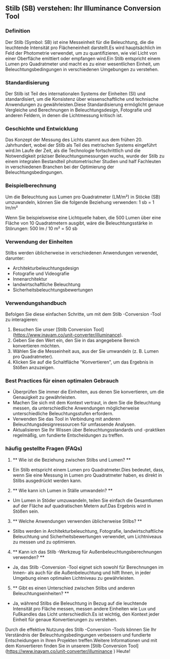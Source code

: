 ## Stilb (SB) verstehen: Ihr Illuminance Conversion Tool

### Definition
Der Stilb (Symbol: SB) ist eine Messeinheit für die Beleuchtung, die die leuchtende Intensität pro Flächeneinheit darstellt.Es wird hauptsächlich im Feld der Photometrie verwendet, um zu quantifizieren, wie viel Licht von einer Oberfläche emittiert oder empfangen wird.Ein Stilb entspricht einem Lumen pro Quadratmeter und macht es zu einer wesentlichen Einheit, um Beleuchtungsbedingungen in verschiedenen Umgebungen zu verstehen.

### Standardisierung
Der Stilb ist Teil des internationalen Systems der Einheiten (SI) und standardisiert, um die Konsistenz über wissenschaftliche und technische Anwendungen zu gewährleisten.Diese Standardisierung ermöglicht genaue Vergleiche und Berechnungen in Beleuchtungsdesign, Fotografie und anderen Feldern, in denen die Lichtmessung kritisch ist.

### Geschichte und Entwicklung
Das Konzept der Messung des Lichts stammt aus dem frühen 20. Jahrhundert, wobei der Stilb als Teil des metrischen Systems eingeführt wird.Im Laufe der Zeit, als die Technologie fortschrittlich und die Notwendigkeit präziser Beleuchtungsmessungen wuchs, wurde der Stilb zu einem integralen Bestandteil photometrischer Studien und half Fachleuten in verschiedenen Branchen bei der Optimierung der Beleuchtungsbedingungen.

### Beispielberechnung
Um die Beleuchtung aus Lumen pro Quadratmeter (LM/m²) in Stöcke (SB) umzuwandeln, können Sie die folgende Beziehung verwenden:
1 sb = 1 lm/m²

Wenn Sie beispielsweise eine Lichtquelle haben, die 500 Lumen über eine Fläche von 10 Quadratmetern ausgibt, wäre die Beleuchtungsstärke in Störungen:
500 lm / 10 m² = 50 sb

### Verwendung der Einheiten
Stilbs werden üblicherweise in verschiedenen Anwendungen verwendet, darunter:
- Architekturbeleuchtungsdesign
- Fotografie und Videografie
- Innenarchitektur
- landwirtschaftliche Beleuchtung
- Sicherheitsbeleuchtungsbewertungen

### Verwendungshandbuch
Befolgen Sie diese einfachen Schritte, um mit dem Stilb -Conversion -Tool zu interagieren:
1. Besuchen Sie unser [Stilb Conversion Tool] (https://www.inayam.co/unit-converter/illuminance).
2. Geben Sie den Wert ein, den Sie in das angegebene Bereich konvertieren möchten.
3. Wählen Sie die Messeinheit aus, aus der Sie umwandeln (z. B. Lumen pro Quadratmeter).
4. Klicken Sie auf die Schaltfläche "Konvertieren", um das Ergebnis in Stößen anzuzeigen.

### Best Practices für einen optimalen Gebrauch
- Überprüfen Sie immer die Einheiten, aus denen Sie konvertieren, um die Genauigkeit zu gewährleisten.
- Machen Sie sich mit dem Kontext vertraut, in dem Sie die Beleuchtung messen, da unterschiedliche Anwendungen möglicherweise unterschiedliche Beleuchtungsstufen erfordern.
- Verwenden Sie das Tool in Verbindung mit anderen Beleuchtungsdesignressourcen für umfassende Analysen.
- Aktualisieren Sie Ihr Wissen über Beleuchtungsstandards und -praktiken regelmäßig, um fundierte Entscheidungen zu treffen.

### häufig gestellte Fragen (FAQs)

1. ** Wie ist die Beziehung zwischen Stilbs und Lumen? **
- Ein Stilb entspricht einem Lumen pro Quadratmeter.Dies bedeutet, dass, wenn Sie eine Messung in Lumen pro Quadratmeter haben, es direkt in Stilbs ausgedrückt werden kann.

2. ** Wie kann ich Lumen in Ställe umwandeln? **
- Um Lumen in Stöder umzuwandeln, teilen Sie einfach die Gesamtlumen auf der Fläche auf quadratischen Metern auf.Das Ergebnis wird in Stößen sein.

3. ** Welche Anwendungen verwenden üblicherweise Stilbs? **
- Stilbs werden in Architekturbeleuchtung, Fotografie, landwirtschaftliche Beleuchtung und Sicherheitsbewertungen verwendet, um Lichtniveaus zu messen und zu optimieren.

4. ** Kann ich das Stilb -Werkzeug für Außenbeleuchtungsberechnungen verwenden? **
- Ja, das Stilb -Conversion -Tool eignet sich sowohl für Berechnungen im Innen- als auch für die Außenbeleuchtung und hilft Ihnen, in jeder Umgebung einen optimalen Lichtniveau zu gewährleisten.

5. ** Gibt es einen Unterschied zwischen Stilbs und anderen Beleuchtungseinheiten? **
- Ja, während Stilbs die Beleuchtung in Bezug auf die leuchtende Intensität pro Fläche messen, messen andere Einheiten wie Lux und Fußkandles das Licht unterschiedlich.Es ist wichtig, den Kontext jeder Einheit für genaue Konvertierungen zu verstehen.

Durch die effektive Nutzung des Stilb -Conversion -Tools können Sie Ihr Verständnis der Beleuchtungsbedingungen verbessern und fundierte Entscheidungen in Ihren Projekten treffen.Weitere Informationen und mit dem Konvertieren finden Sie in unserem [Stilb Conversion Tool] (https://www.inayam.co/unit-converter/illuminance ) Heute!